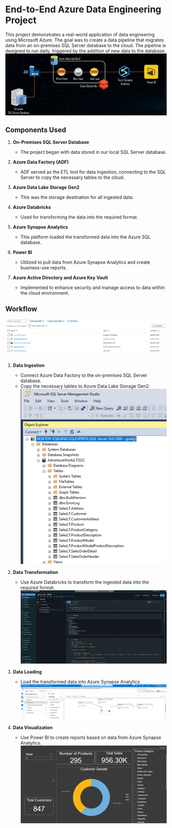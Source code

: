 # End-to-End Azure Data Engineering Project
This project demonstrates a real-world application of data engineering using Microsoft Azure. The goal was to create a data pipeline that migrates data from an on-premises SQL Server database to the cloud. The pipeline is designed to run daily, triggered by the addition of new data to the database.
![overview](https://github.com/SardarBoy/AzureDataEngineering1/blob/80604db716f778381552bb1dd901dd997ac0e52f/Project%20Overview.png)



## Components Used

1. **On-Premises SQL Server Database**
   - The project began with data stored in our local SQL Server database.

2. **Azure Data Factory (ADF)**
   - ADF served as the ETL tool for data ingestion, connecting to the SQL Server to copy the necessary tables to the cloud.

3. **Azure Data Lake Storage Gen2**
   - This was the storage destination for all ingested data.

4. **Azure Databricks**
   - Used for transforming the data into the required format.

5. **Azure Synapse Analytics**
   - This platform loaded the transformed data into the Azure SQL database.

6. **Power BI**
   - Utilized to pull data from Azure Synapse Analytics and create business-use reports.

7. **Azure Active Directory and Azure Key Vault**
   - Implemented to enhance security and manage access to data within the cloud environment.



## Workflow
![resourcegroup](https://github.com/SardarBoy/AzureDataEngineering1/blob/73438a92dbf7c0bc03c336ffef31c0eae08119be/ResourceGroup.png)
1. **Data Ingestion**
   - Connect Azure Data Factory to the on-premises SQL Server database.
   - Copy the necessary tables to Azure Data Lake Storage Gen2.
![database](https://github.com/SardarBoy/AzureDataEngineering1/blob/982239a2a018033ea9ca9c0667c57018233eab40/Database.png)

2. **Data Transformation**
   - Use Azure Databricks to transform the ingested data into the required format.
![databricks](https://github.com/SardarBoy/AzureDataEngineering1/blob/c1e943c805dbfc465a49e29d6e7ec7ab67549220/Data%20mounting%20and%20Transforming.png)
3. **Data Loading**
   - Load the transformed data into Azure Synapse Analytics.
![pipeline](https://github.com/SardarBoy/AzureDataEngineering1/blob/73438a92dbf7c0bc03c336ffef31c0eae08119be/Pipeline.png)
4. **Data Visualization**
   - Use Power BI to create reports based on data from Azure Synapse Analytics.
![dashboard](https://github.com/SardarBoy/AzureDataEngineering1/blob/44233eb41ef8e66c9bde77e4d7a0ac6710719e83/Dashboard.png)








